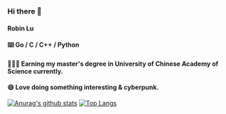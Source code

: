 ### Hi there 👋

#### Robin Lu

#### ⌨️ Go / C / C++ / Python

#### 🧑🏻‍💻 Earning my master's degree in University of Chinese Academy of Science currently.
#### 😄 Love doing something interesting & cyberpunk.

[![Anurag's github stats](https://github-readme-stats.vercel.app/api?username=Lqlsoftware&count_private=true&show_icons=true&hide=contribs&theme=radical)](https://github.com/anuraghazra/github-readme-stats)
[![Top Langs](https://github-readme-stats.vercel.app/api/top-langs/?username=Lqlsoftware&hide=javascript,html,java&theme=radical)](https://github.com/anuraghazra/github-readme-stats)
